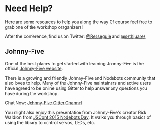 # Need Help?

Here are some resources to help you along the way Of course feel free to grab one of the workshop oraganizers!

After the conference, find us on Twitter: [@Resseguie](http://www.twitter.com/Resseguie) and [@sethjuarez](http://www.twitter.com/sethjuarez)

## Johnny-Five

One of the best places to get started with learning Johnny-Five is the official [Johnny-Five website](http://johnny-five.io/).

There is a growing and friendly Johnny-Five and Nodebots community that also loves to help.
Many of the Johnny-Five maintainers and active users have agreed to be online using Gitter to help
answer any questions you have during the workshop.

Chat Now: [Johnny-Five Gitter Channel](https://gitter.im/rwaldron/johnny-five)

You might also enjoy this presentation from Johnny-Five's creator Rick Waldron from [JSConf 2015 Nodebots Day](https://dl.dropboxusercontent.com/u/3531958/jsconf-2015/index.html).
It walks you through basics of using the library to control servos, LEDs, etc.
